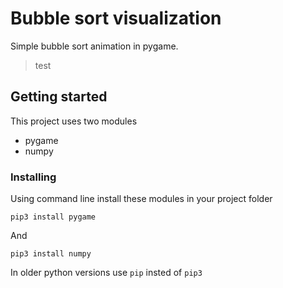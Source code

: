 # Bubble sort visualization

Simple bubble sort animation in pygame.

> test

## Getting started
This project uses two modules
- pygame
- numpy

### Installing
Using command line install these modules in your project folder

    pip3 install pygame
  
And 

    pip3 install numpy
    
In older python versions use `pip` insted of `pip3`
